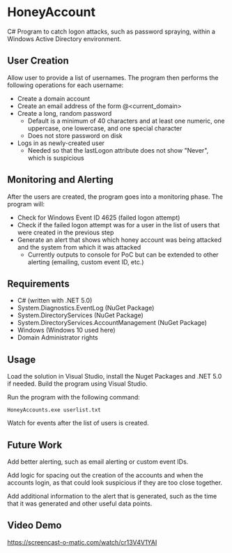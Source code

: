# HoneyAccount

C# Program to catch logon attacks, such as password spraying, within a Windows Active Directory environment.

## User Creation
Allow user to provide a list of usernames. The program then performs the following operations for each username:

- Create a domain account
- Create an email address of the form <username>@<current_domain>
- Create a long, random password
  - Default is a minimum of 40 characters and at least one numeric, one uppercase, one lowercase, and one special character
  - Does not store password on disk
- Logs in as newly-created user
  - Needed so that the lastLogon attribute does not show "Never", which is suspicious
  
## Monitoring and Alerting
After the users are created, the program goes into a monitoring phase. The program will:
  - Check for Windows Event ID 4625 (failed logon attempt)
  - Check if the failed logon attempt was for a user in the list of users that were created in the previous step
  - Generate an alert that shows which honey account was being attacked and the system from which it was attacked
    - Currently outputs to console for PoC but can be extended to other alerting (emailing, custom event ID, etc.)

## Requirements
- C# (written with .NET 5.0)
- System.Diagnostics.EventLog (NuGet Package)
- System.DirectoryServices (NuGet Package)
- System.DirectoryServices.AccountManagement (NuGet Package)
- Windows (Windows 10 used here)
- Domain Administrator rights

## Usage
Load the solution in Visual Studio, install the Nuget Packages and .NET 5.0 if needed. Build the program using Visual Studio.

Run the program with the following command:

```
HoneyAccounts.exe userlist.txt
```
Watch for events after the list of users is created.

## Future Work
Add better alerting, such as email alerting or custom event IDs.

Add logic for spacing out the creation of the accounts and when the accounts login, as that could look suspicious if they are too close together.

Add additional information to the alert that is generated, such as the time that it was generated and other useful data points.

## Video Demo
https://screencast-o-matic.com/watch/cr13V4V1YAI

